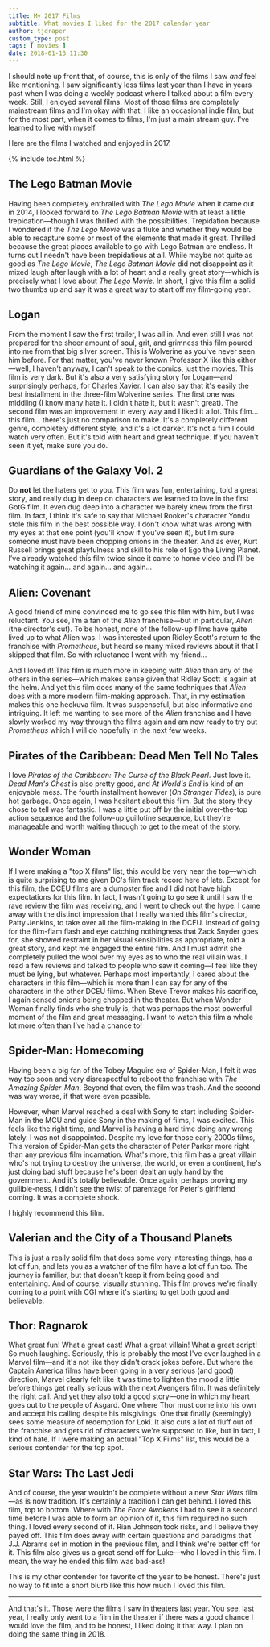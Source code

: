 ```yaml
---
title: My 2017 Films
subtitle: What movies I liked for the 2017 calendar year
author: tjdraper
custom_type: post
tags: [ movies ]
date: 2018-01-13 11:30
---
```


I should note up front that, of course, this is only of the films I saw *and* feel like mentioning. I saw significantly less films last year than I have in years past when I was doing a weekly podcast where I talked about a film every week. Still, I enjoyed several films. Most of those films are completely mainstream films and I'm okay with that. I like an occasional indie film, but for the most part, when it comes to films, I'm just a main stream guy. I've learned to live with myself.

Here are the films I watched and enjoyed in 2017.

{% include toc.html %}

## The Lego Batman Movie

Having been completely enthralled with _The Lego Movie_ when it came out in 2014, I looked forward to _The Lego Batman Movie_ with at least a little trepidation—though I was thrilled with the possibilities. Trepidation because I wondered if the _The Lego Movie_ was a fluke and whether they would be able to recapture some or most of the elements that made it great. Thrilled because the great places available to go with Lego Batman are endless. It turns out I needn't have been trepidatious at all. While maybe not quite as good as _The Lego Movie_, _The Lego Batman Movie_ did not disappoint as it mixed laugh after laugh with a lot of heart and a really great story—which is precisely what I love about _The Lego Movie_. In short, I give this film a solid two thumbs up and say it was a great way to start off my film-going year.

## Logan

From the moment I saw the first trailer, I was all in. And even still I was not prepared for the sheer amount of soul, grit, and grimness this film poured into me from that big silver screen. This is Wolverine as you've never seen him before. For that matter, you've never known Professor X like this either—well, I haven't anyway, I can't speak to the comics, just the movies. This film is very dark. But it's also a very satisfying story for Logan—and surprisingly perhaps, for Charles Xavier. I can also say that it's easily the best installment in the three-film Wolverine series. The first one was middling (I know many hate it. I didn't hate it, but it wasn't great). The second film was an improvement in every way and I liked it a lot. This film… this film… there's just no comparison to make. It's a completely different genre, completely different style, and it's a lot darker. It's not a film I could watch very often. But it's told with heart and great technique. If you haven't seen it yet, make sure you do.

## Guardians of the Galaxy Vol. 2

Do **not** let the haters get to you. This film was fun, entertaining, told a great story, and really dug in deep on characters we learned to love in the first GotG film. It even dug deep into a character we barely knew from the first film. In fact, I think it's safe to say that Michael Rooker's character Yondu stole this film in the best possible way. I don't know what was wrong with my eyes at that one point (you'll know if you've seen it), but I’m sure someone must have been chopping onions in the theater. And as ever, Kurt Russell brings great playfulness and skill to his role of Ego the Living Planet. I’ve already watched this film twice since it came to home video and I’ll be watching it again… and again… and again…

## Alien: Covenant

A good friend of mine convinced me to go see this film with him, but I was reluctant. You see, I’m a fan of the _Alien_ franchise—but in particular, _Alien_ (the director's cut). To be honest, none of the follow-up films have quite lived up to what Alien was. I was interested upon Ridley Scott's return to the franchise with _Prometheus_, but heard so many mixed reviews about it that I skipped that film. So with reluctance I went with my friend…

And I loved it! This film is much more in keeping with _Alien_ than any of the others in the series—which makes sense given that Ridley Scott is again at the helm. And yet this film does many of the same techniques that _Alien_ does with a more modern film-making approach. That, in my estimation makes this one heckuva film. It was suspenseful, but also informative and intriguing. It left me wanting to see more of the _Alien_ franchise and I have slowly worked my way through the films again and am now ready to try out _Prometheus_ which I will do hopefully in the next few weeks.

## Pirates of the Caribbean: Dead Men Tell No Tales

I love _Pirates of the Caribbean: The Curse of the Black Pearl_. Just love it. _Dead Man's Chest_ is also pretty good, and _At World's End_ is kind of an enjoyable mess. The fourth installment however (_On Stranger Tides_), is pure hot garbage. Once again, I was hesitant about this film. But the story they chose to tell was fantastic. I was a little put off by the initial over-the-top action sequence and the follow-up guillotine sequence, but they're manageable and worth waiting through to get to the meat of the story.

## Wonder Woman

If I were making a "top X films" list, this would be very near the top—which is quite surprising to me given DC's film track record here of late. Except for this film, the DCEU films are a dumpster fire and I did not have high expectations for this film. In fact, I wasn't going to go see it until I saw the rave review the film was receiving, and I went to check out the hype. I came away with the distinct impression that I really wanted this film's director, Patty Jenkins, to take over all the film-making in the DCEU. Instead of going for the flim-flam flash and eye catching nothingness that Zack Snyder goes for, she showed restraint in her visual sensibilities as appropriate, told a great story, and kept me engaged the entire film. And I must admit she completely pulled the wool over my eyes as to who the real villain was. I read a few reviews and talked to people who saw it coming—I feel like they must be lying, but whatever. Perhaps most importantly, I cared about the characters in this film—which is more than I can say for any of the characters in the other DCEU films. When Steve Trevor makes his sacrifice, I again sensed onions being chopped in the theater. But when Wonder Woman finally finds who she truly is, that was perhaps the most powerful moment of the film and great messaging. I want to watch this film a whole lot more often than I’ve had a chance to!

## Spider-Man: Homecoming

Having been a big fan of the Tobey Maguire era of Spider-Man, I felt it was way too soon and very disrespectful to reboot the franchise with _The Amazing Spider-Man_. Beyond that even, the film was trash. And the second was way worse, if that were even possible.

However, when Marvel reached a deal with Sony to start including Spider-Man in the MCU and guide Sony in the making of films, I was excited. This feels like the right time, and Marvel is having a hard time doing any wrong lately. I was not disappointed. Despite my love for those early 2000s films, This version of Spider-Man gets the character of Peter Parker more right than any previous film incarnation. What's more, this film has a great villain who's not trying to destroy the universe, the world, or even a continent, he's just doing bad stuff because he's been dealt an ugly hand by the government. And it's totally believable. Once again, perhaps proving my gullible-ness, I didn't see the twist of parentage for Peter's girlfriend coming. It was a complete shock.

I highly recommend this film.

## Valerian and the City of a Thousand Planets

This is just a really solid film that does some very interesting things, has a lot of fun, and lets you as a watcher of the film have a lot of fun too. The journey is familiar, but that doesn't keep it from being good and entertaining. And of course, visually stunning. This film proves we're finally coming to a point with CGI where it's starting to get both good and believable.

## Thor: Ragnarok

What great fun! What a great cast! What a great villain! What a great script! So much laughing. Seriously, this is probably the most I've ever laughed in a Marvel film—and it's not like they didn't crack jokes before. But where the Captain America films have been going in a very serious (and good) direction, Marvel clearly felt like it was time to lighten the mood a little before things get really serious with the next Avengers film. It was definitely the right call. And yet they also told a good story—one in which my heart goes out to the people of Asgard. One where Thor must come into his own and accept his calling despite his misgivings. One that finally (seemingly) sees some measure of redemption for Loki. It also cuts a lot of fluff out of the franchise and gets rid of characters we're supposed to like, but in fact, I kind of hate. If I were making an actual "Top X Films" list, this would be a serious contender for the top spot.

## Star Wars: The Last Jedi

And of course, the year wouldn't be complete without a new _Star Wars_ film—as is now tradition. It's certainly a tradition I can get behind. I loved this film, top to bottom. Where with _The Force Awakens_ I had to see it a second time before I was able to form an opinion of it, this film required no such thing. I loved every second of it. Rian Johnson took risks, and I believe they payed off. This film does away with certain questions and paradigms that J.J. Abrams set in motion in the previous film, and I think we're better off for it. This film also gives us a great send off for Luke—who I loved in this film. I mean, the way he ended this film was bad-ass!

This is my other contender for favorite of the year to be honest. There's just no way to fit into a short blurb like this how much I loved this film.

---

And that's it. Those were the films I saw in theaters last year. You see, last year, I really only went to a film in the theater if there was a good chance I would love the film, and to be honest, I liked doing it that way. I plan on doing the same thing in 2018.
